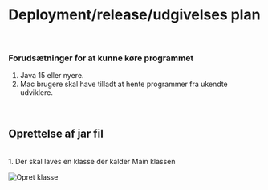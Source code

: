 # Deployment/release/udgivelses plan 

<br/>

### Forudsætninger for at kunne køre programmet
1. Java 15 eller nyere.
2. Mac brugere skal have tilladt at hente programmer fra ukendte udviklere.

<br/>

## Oprettelse af jar fil
<br/>
1. Der skal laves en klasse der kalder Main klassen

![Opret klasse](../assets/JarDeployment/Billed1.png)
